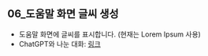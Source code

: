 ## 06_도움말 화면 글씨 생성
- 도움말 화면에 글씨를 표시합니다. (현재는 Lorem Ipsum 사용)
- ChatGPT와 나눈 대화: [링크](https://chat.openai.com/share/8d79d478-5c1a-411f-9cf7-29754f472914)